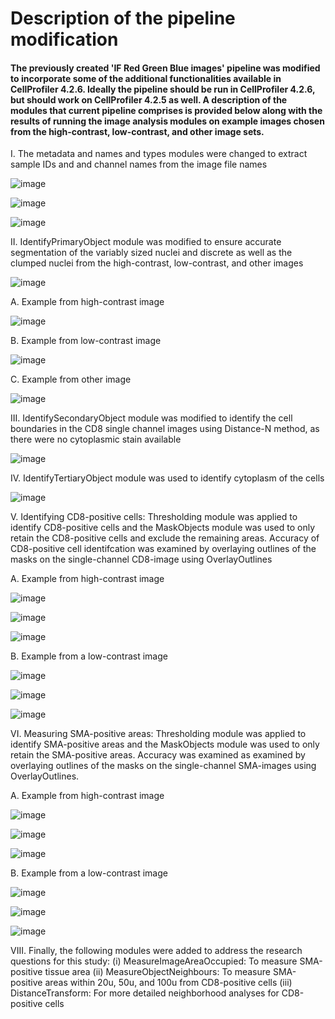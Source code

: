 # Description of the pipeline modification

#### The previously created 'IF Red Green Blue images' pipeline was modified to incorporate some of the additional functionalities available in CellProfiler 4.2.6. Ideally the pipeline should be run in CellProfiler 4.2.6, but should work on CellProfiler 4.2.5 as well. A description of the modules that current pipeline comprises is provided below along with the results of running the image analysis modules on example images chosen from the high-contrast, low-contrast, and other image sets.

I. The metadata and names and types modules were changed to extract sample IDs and and channel names from the image file names

![image](https://github.com/COBA-NIH/McAllister_Spasic_C-S-Project/assets/139376717/2046ec8e-620d-4d23-a7c9-dacd294003bf)

![image](https://github.com/COBA-NIH/McAllister_Spasic_C-S-Project/assets/139376717/7ea0fef2-3ab2-4fc6-9be2-0a32fe7c8913)

![image](https://github.com/COBA-NIH/McAllister_Spasic_C-S-Project/assets/139376717/952f1a75-ef96-4ef8-9224-7ce4fc8dcdec)


II. IdentifyPrimaryObject module was modified to ensure accurate segmentation of the variably sized nuclei and discrete as well as the clumped nuclei from the high-contrast, low-contrast, and other images


![image](https://github.com/COBA-NIH/McAllister_Spasic_CD8-SMA-tumors/assets/139376717/7cb391ac-699d-4ba5-aee1-16139cf51e02)


A. Example from high-contrast image


![image](https://github.com/COBA-NIH/McAllister_Spasic_CD8-SMA-tumors/assets/139376717/7619e78d-8697-4948-a8c1-3332a64120a1)


B. Example from low-contrast image


![image](https://github.com/COBA-NIH/McAllister_Spasic_CD8-SMA-tumors/assets/139376717/0118e47c-0c90-43d9-9303-3ffde5f4a33b)


C. Example from other image


![image](https://github.com/COBA-NIH/McAllister_Spasic_CD8-SMA-tumors/assets/139376717/06c36c79-b966-490a-9e93-ced0bb327dc7)


III. IdentifySecondaryObject module was modified to identify the cell boundaries in the CD8 single channel images using Distance-N method, as there were no cytoplasmic stain available


![image](https://github.com/COBA-NIH/McAllister_Spasic_CD8-SMA-tumors/assets/139376717/01a35775-6a48-45a1-a298-bf4d3a84267c)



IV. IdentifyTertiaryObject module was used to identify cytoplasm of the cells


![image](https://github.com/COBA-NIH/McAllister_Spasic_CD8-SMA-tumors/assets/139376717/74286605-e156-445c-8a93-eb7d5f11de8b)



V. Identifying CD8-positive cells: Thresholding module was applied to identify CD8-positive cells and the MaskObjects module was used to only retain the CD8-positive cells and exclude the remaining areas. Accuracy of CD8-positive cell identifcation was examined by overlaying outlines of the masks on the single-channel CD8-image using OverlayOutlines


A. Example from high-contrast image


![image](https://github.com/COBA-NIH/McAllister_Spasic_CD8-SMA-tumors/assets/139376717/f710ef51-98bb-467d-8b9f-6c904233fd38)


![image](https://github.com/COBA-NIH/McAllister_Spasic_CD8-SMA-tumors/assets/139376717/cef1f855-3f59-4c57-b08b-db2049100288)


![image](https://github.com/COBA-NIH/McAllister_Spasic_CD8-SMA-tumors/assets/139376717/1dbc28dd-eb0e-4f0f-ad5c-71f4050be9c5)


B. Example from a low-contrast image


![image](https://github.com/COBA-NIH/McAllister_Spasic_CD8-SMA-tumors/assets/139376717/74e976e7-79e5-4d52-bb68-e656f66b7dfd)


![image](https://github.com/COBA-NIH/McAllister_Spasic_CD8-SMA-tumors/assets/139376717/95c6d3e4-926a-42d6-8e41-4e1164c0a1db)


![image](https://github.com/COBA-NIH/McAllister_Spasic_CD8-SMA-tumors/assets/139376717/fc31b086-152f-47df-bb0e-f75aec75d1c4)



VI. Measuring SMA-positive areas: Thresholding module was applied to identify SMA-positive areas and the MaskObjects module was used to only retain the SMA-positive areas. Accuracy was examined as examined by overlaying outlines of the masks on the single-channel SMA-images using OverlayOutlines.


A. Example from high-contrast image


![image](https://github.com/COBA-NIH/McAllister_Spasic_CD8-SMA-tumors/assets/139376717/06c61360-f7a6-406c-8599-3ee1a6ed2194)


![image](https://github.com/COBA-NIH/McAllister_Spasic_CD8-SMA-tumors/assets/139376717/979dd96a-9ca0-429b-8bb0-2a39bef6968a)


![image](https://github.com/COBA-NIH/McAllister_Spasic_CD8-SMA-tumors/assets/139376717/02b818e9-24aa-4f25-bce3-00cf9631c646)



B. Example from a low-contrast image


![image](https://github.com/COBA-NIH/McAllister_Spasic_CD8-SMA-tumors/assets/139376717/bbb23557-062e-445c-bfd6-bcabb22d38ef)


![image](https://github.com/COBA-NIH/McAllister_Spasic_CD8-SMA-tumors/assets/139376717/1b64a3c9-2b28-401f-92ec-f885d0ae6685)


![image](https://github.com/COBA-NIH/McAllister_Spasic_CD8-SMA-tumors/assets/139376717/3aecb25e-b081-447e-b205-31b0fa619a5f)



VIII. Finally, the following modules were added to address the research questions for this study:
  (i) MeasureImageAreaOccupied: To measure SMA-positive tissue area
  (ii) MeasureObjectNeighbours: To measure SMA-positive areas within 20u, 50u, and 100u from CD8-positive cells
  (iii) DistanceTransform: For more detailed neighborhood analyses for CD8-positive cells
























